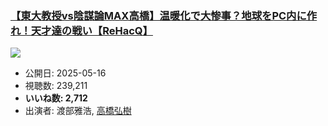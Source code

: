 ### [【東大教授vs陰謀論MAX高橋】温暖化で大惨事？地球をPC内に作れ！天才達の戦い【ReHacQ】](https://www.youtube.com/watch?v=OHCGPTIRG-g)
[![](https://img.youtube.com/vi/OHCGPTIRG-g/sddefault.jpg)](https://www.youtube.com/watch?v=OHCGPTIRG-g)
-   公開日: 2025-05-16
-   視聴数: 239,211
-   **いいね数: 2,712**
-   出演者: 渡部雅浩, [高橋弘樹](/rehacq_fan/people/高橋弘樹 "wikilink")
